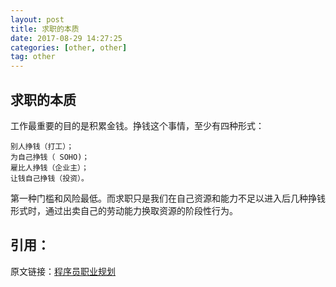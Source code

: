 ```yaml
---
layout: post
title: 求职的本质
date: 2017-08-29 14:27:25
categories: [other, other]
tag: other
---
```


求职的本质
-----------------------------------------------------------------
工作最重要的目的是积累金钱。挣钱这个事情，至少有四种形式：
```
别人挣钱（打工）；
为自己挣钱（ SOHO)；
雇比人挣钱（企业主）；
让钱自己挣钱（投资）。
```
第一种门槛和风险最低。而求职只是我们在自己资源和能力不足以进入后几种挣钱形式时，通过出卖自己的劳动能力换取资源的阶段性行为。


引用：
---
原文链接：[程序员职业规划](https://blog.csdn.net/adolph_yang/article/details/79007528)